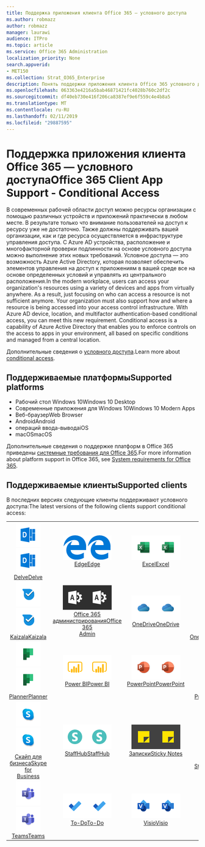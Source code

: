 ```yaml
---
title: Поддержка приложения клиента Office 365 — условного доступа
ms.author: robmazz
author: robmazz
manager: laurawi
audience: ITPro
ms.topic: article
ms.service: Office 365 Administration
localization_priority: None
search.appverid:
- MET150
ms.collection: Strat_O365_Enterprise
description: Понять поддержки приложения клиента Office 365 условного доступа
ms.openlocfilehash: 063363e4216a5bab46871421fc4028b760c2df2c
ms.sourcegitcommit: df40eb730e416f206ca8387ef9e6f559c4e4b8a5
ms.translationtype: MT
ms.contentlocale: ru-RU
ms.lasthandoff: 02/11/2019
ms.locfileid: "29887595"
---
```

# <a name="office-365-client-app-support---conditional-access"></a><span data-ttu-id="2ccf5-103">Поддержка приложения клиента Office 365 — условного доступа</span><span class="sxs-lookup"><span data-stu-id="2ccf5-103">Office 365 Client App Support - Conditional Access</span></span>

<span data-ttu-id="2ccf5-p101">В современных рабочей области доступ можно ресурсы организации с помощью различных устройств и приложений практически в любом месте. В результате только что внимание пользователей на доступ к ресурсу уже не достаточно. Также должны поддерживать вашей организации, как и где ресурса осуществляется в инфраструктуре управления доступа. С Azure AD устройства, расположение и многофакторной проверки подлинности на основе условного доступа можно выполнение этих новых требований. Условное доступа — это возможность Azure Active Directory, которая позволяет обеспечить элементов управления на доступ к приложениям в вашей среде все на основе определенных условий и управлять из центрального расположения.</span><span class="sxs-lookup"><span data-stu-id="2ccf5-p101">In the modern workplace, users can access your organization's resources using a variety of devices and apps from virtually anywhere. As a result, just focusing on who can access a resource is not sufficient anymore. Your organization must also support how and where a resource is being accessed into your access control infrastructure. With Azure AD device, location, and multifactor authentication-based conditional access, you can meet this new requirement. Conditional access is a capability of Azure Active Directory that enables you to enforce controls on the access to apps in your environment, all based on specific conditions and managed from a central location.</span></span> 

<span data-ttu-id="2ccf5-109">Дополнительные сведения о [условного доступа](https://docs.microsoft.com/azure/active-directory/conditional-access/).</span><span class="sxs-lookup"><span data-stu-id="2ccf5-109">Learn more about [conditional access](https://docs.microsoft.com/azure/active-directory/conditional-access/).</span></span>

## <a name="supported-platforms"></a><span data-ttu-id="2ccf5-110">Поддерживаемые платформы</span><span class="sxs-lookup"><span data-stu-id="2ccf5-110">Supported platforms</span></span>

 - <span data-ttu-id="2ccf5-111">Рабочий стол Windows 10</span><span class="sxs-lookup"><span data-stu-id="2ccf5-111">Windows 10 Desktop</span></span>
 - <span data-ttu-id="2ccf5-112">Современные приложения для Windows 10</span><span class="sxs-lookup"><span data-stu-id="2ccf5-112">Windows 10 Modern Apps</span></span>
 - <span data-ttu-id="2ccf5-113">Веб-браузер</span><span class="sxs-lookup"><span data-stu-id="2ccf5-113">Web Browser</span></span>
 - <span data-ttu-id="2ccf5-114">Android</span><span class="sxs-lookup"><span data-stu-id="2ccf5-114">Android</span></span>
 - <span data-ttu-id="2ccf5-115">операций ввода-вывода</span><span class="sxs-lookup"><span data-stu-id="2ccf5-115">iOS</span></span>
 - <span data-ttu-id="2ccf5-116">macOS</span><span class="sxs-lookup"><span data-stu-id="2ccf5-116">macOS</span></span>

<span data-ttu-id="2ccf5-117">Дополнительные сведения о поддержке платформ в Office 365 приведены [системные требования для Office 365](https://products.office.com/office-system-requirements).</span><span class="sxs-lookup"><span data-stu-id="2ccf5-117">For more information about platform support in Office 365, see [System requirements for Office 365](https://products.office.com/office-system-requirements).</span></span>

## <a name="supported-clients"></a><span data-ttu-id="2ccf5-118">Поддерживаемые клиенты</span><span class="sxs-lookup"><span data-stu-id="2ccf5-118">Supported clients</span></span>

<span data-ttu-id="2ccf5-119">В последних версиях следующие клиенты поддерживают условного доступа:</span><span class="sxs-lookup"><span data-stu-id="2ccf5-119">The latest versions of the following clients support conditional access:</span></span>

| | | | | | |
|:---:|:---:|:---:|:---:|:---:|:---:|
| <span data-ttu-id="2ccf5-120">![Углубимся значок](media/o365-delve-64x64.png)</span><span class="sxs-lookup"><span data-stu-id="2ccf5-120">![Delve icon](media/o365-delve-64x64.png)</span></span> <br> [<span data-ttu-id="2ccf5-121">Delve</span><span class="sxs-lookup"><span data-stu-id="2ccf5-121">Delve</span></span>](https://products.office.com/business/intelligent-search) | <span data-ttu-id="2ccf5-122">![Значок пограничного сервера](media/o365-edge-64x64.png)</span><span class="sxs-lookup"><span data-stu-id="2ccf5-122">![Edge icon](media/o365-edge-64x64.png)</span></span> <br> [<span data-ttu-id="2ccf5-123">Edge</span><span class="sxs-lookup"><span data-stu-id="2ccf5-123">Edge</span></span>](https://www.microsoft.com/windows/microsoft-edge) | <span data-ttu-id="2ccf5-124">![Значок Excel](media/o365-excel-64x64.png)</span><span class="sxs-lookup"><span data-stu-id="2ccf5-124">![Excel icon](media/o365-excel-64x64.png)</span></span> <br> [<span data-ttu-id="2ccf5-125">Excel</span><span class="sxs-lookup"><span data-stu-id="2ccf5-125">Excel</span></span>](https://products.office.com/excel) | <span data-ttu-id="2ccf5-126">![Значок потока](media/o365-flow-64x64.png)</span><span class="sxs-lookup"><span data-stu-id="2ccf5-126">![Flow icon](media/o365-flow-64x64.png)</span></span> <br> [<span data-ttu-id="2ccf5-127">Flow</span><span class="sxs-lookup"><span data-stu-id="2ccf5-127">Flow</span></span>](https://flow.microsoft.com) | <span data-ttu-id="2ccf5-128">![Значок формы](media/o365-forms-64x64.png)</span><span class="sxs-lookup"><span data-stu-id="2ccf5-128">![Forms icon](media/o365-forms-64x64.png)</span></span> <br> [<span data-ttu-id="2ccf5-129">формы;</span><span class="sxs-lookup"><span data-stu-id="2ccf5-129">Forms</span></span>](https://flow.microsoft.com/connectors/shared_microsoftforms/microsoft-forms/) |
| <span data-ttu-id="2ccf5-130">![Значок Kaizala](media/o365-kaizala-64x64.png)</span><span class="sxs-lookup"><span data-stu-id="2ccf5-130">![Kaizala icon](media/o365-kaizala-64x64.png)</span></span> <br> [<span data-ttu-id="2ccf5-131">Kaizala</span><span class="sxs-lookup"><span data-stu-id="2ccf5-131">Kaizala</span></span>](https://products.office.com/en/business/microsoft-kaizala) | <span data-ttu-id="2ccf5-132">![Значок администратора Office 365](media/o365-o365admin-64x64.png)</span><span class="sxs-lookup"><span data-stu-id="2ccf5-132">![Office 365 Admin icon](media/o365-o365admin-64x64.png)</span></span> <br> [<span data-ttu-id="2ccf5-133">Office 365 <br> администрирования</span><span class="sxs-lookup"><span data-stu-id="2ccf5-133">Office 365 <br> Admin</span></span>](https://products.office.com/business/manage-office-365-admin-app) | <span data-ttu-id="2ccf5-134">![OneDrive для бизнеса значок](media/o365-OneDrive-64x64.png)</span><span class="sxs-lookup"><span data-stu-id="2ccf5-134">![OneDrive for Business icon](media/o365-OneDrive-64x64.png)</span></span> <br> [<span data-ttu-id="2ccf5-135">OneDrive</span><span class="sxs-lookup"><span data-stu-id="2ccf5-135">OneDrive</span></span>](https://products.office.com/onedrive-for-business/online-cloud-storage) | <span data-ttu-id="2ccf5-136">![Значок OneNote](media/o365-OneNote-64x64.png)</span><span class="sxs-lookup"><span data-stu-id="2ccf5-136">![OneNote icon](media/o365-OneNote-64x64.png)</span></span> <br> [<span data-ttu-id="2ccf5-137">OneNote</span><span class="sxs-lookup"><span data-stu-id="2ccf5-137">OneNote</span></span>](https://products.office.com/onenote) | <span data-ttu-id="2ccf5-138">![Значок Outlook](media/o365-outlook-64x64.png)</span><span class="sxs-lookup"><span data-stu-id="2ccf5-138">![Outlook icon](media/o365-outlook-64x64.png)</span></span> <br> [<span data-ttu-id="2ccf5-139">Outlook</span><span class="sxs-lookup"><span data-stu-id="2ccf5-139">Outlook</span></span>](https://products.office.com/outlook) |
| <span data-ttu-id="2ccf5-140">![Значок "Планировщик работы"](media/o365-planner-64x64.png)</span><span class="sxs-lookup"><span data-stu-id="2ccf5-140">![Planner icon](media/o365-planner-64x64.png)</span></span> <br> [<span data-ttu-id="2ccf5-141">Planner</span><span class="sxs-lookup"><span data-stu-id="2ccf5-141">Planner</span></span>](https://products.office.com/business/task-management-software) | <span data-ttu-id="2ccf5-142">![Значок PowerBI](media/o365-powerbi-64x64.png)</span><span class="sxs-lookup"><span data-stu-id="2ccf5-142">![PowerBI icon](media/o365-powerbi-64x64.png)</span></span> <br> [<span data-ttu-id="2ccf5-143">Power BI</span><span class="sxs-lookup"><span data-stu-id="2ccf5-143">Power BI</span></span>](https://powerbi.microsoft.com) | <span data-ttu-id="2ccf5-144">![Значок PowerPoint](media/o365-powerpoint-64x64.png)</span><span class="sxs-lookup"><span data-stu-id="2ccf5-144">![PowerPoint icon](media/o365-powerpoint-64x64.png)</span></span> <br> [<span data-ttu-id="2ccf5-145">PowerPoint</span><span class="sxs-lookup"><span data-stu-id="2ccf5-145">PowerPoint</span></span>](https://products.office.com/powerpoint) | <span data-ttu-id="2ccf5-146">![Значок проекта](media/o365-project-64x64.png)</span><span class="sxs-lookup"><span data-stu-id="2ccf5-146">![Project icon](media/o365-project-64x64.png)</span></span> <br> [<span data-ttu-id="2ccf5-147">Project</span><span class="sxs-lookup"><span data-stu-id="2ccf5-147">Project</span></span>](https://products.office.com/project) | <span data-ttu-id="2ccf5-148">![Значок SharePoint](media/o365-sharepoint-64x64.png)</span><span class="sxs-lookup"><span data-stu-id="2ccf5-148">![SharePoint icon](media/o365-sharepoint-64x64.png)</span></span> <br> [<span data-ttu-id="2ccf5-149">SharePoint</span><span class="sxs-lookup"><span data-stu-id="2ccf5-149">Sharepoint</span></span>](https://products.office.com/sharepoint) 
| <span data-ttu-id="2ccf5-150">![Скайп для значка бизнеса](media/o365-skypeforbusiness-64x64.png)</span><span class="sxs-lookup"><span data-stu-id="2ccf5-150">![Skype for Business icon](media/o365-skypeforbusiness-64x64.png)</span></span> <br> [<span data-ttu-id="2ccf5-151">Скайп для <br> бизнеса</span><span class="sxs-lookup"><span data-stu-id="2ccf5-151">Skype for <br> Business</span></span>](https://www.skype.com/business/) | <span data-ttu-id="2ccf5-152">![Значок StaffHub](media/o365-staffhub-64x64.png)</span><span class="sxs-lookup"><span data-stu-id="2ccf5-152">![StaffHub icon](media/o365-staffhub-64x64.png)</span></span> <br> [<span data-ttu-id="2ccf5-153">StaffHub</span><span class="sxs-lookup"><span data-stu-id="2ccf5-153">StaffHub</span></span>](https://products.office.com/microsoft-staffhub/staff-scheduling-software) | <span data-ttu-id="2ccf5-154">![Решения о значок заметки](media/o365-stickynotes-64x64.png)</span><span class="sxs-lookup"><span data-stu-id="2ccf5-154">![Sticky Notes icon](media/o365-stickynotes-64x64.png)</span></span> <br> [<span data-ttu-id="2ccf5-155">Записки</span><span class="sxs-lookup"><span data-stu-id="2ccf5-155">Sticky Notes</span></span>](https://www.microsoft.com/p/microsoft-sticky-notes/9nblggh4qghw) | <span data-ttu-id="2ccf5-156">![Значок потока](media/o365-stream-64x64.png)</span><span class="sxs-lookup"><span data-stu-id="2ccf5-156">![Stream icon](media/o365-stream-64x64.png)</span></span> <br> [<span data-ttu-id="2ccf5-157">Stream</span><span class="sxs-lookup"><span data-stu-id="2ccf5-157">Stream</span></span>](https://stream.microsoft.com) | <span data-ttu-id="2ccf5-158">![Значок sway](media/o365-sway-64x64.png)</span><span class="sxs-lookup"><span data-stu-id="2ccf5-158">![Sway icon](media/o365-sway-64x64.png)</span></span> <br> [<span data-ttu-id="2ccf5-159">Sway</span><span class="sxs-lookup"><span data-stu-id="2ccf5-159">Sway</span></span>](https://sway.com) 
| <span data-ttu-id="2ccf5-160">![Значок группы](media/o365-teams-64x64.png)</span><span class="sxs-lookup"><span data-stu-id="2ccf5-160">![Teams icon](media/o365-teams-64x64.png)</span></span> <br> [<span data-ttu-id="2ccf5-161">Teams</span><span class="sxs-lookup"><span data-stu-id="2ccf5-161">Teams</span></span>](https://products.office.com/microsoft-teams/group-chat-software) | <span data-ttu-id="2ccf5-162">![Значок "задачи"](media/o365-todo-64x64.png)</span><span class="sxs-lookup"><span data-stu-id="2ccf5-162">![To-Do icon](media/o365-todo-64x64.png)</span></span> <br> [<span data-ttu-id="2ccf5-163">To-Do</span><span class="sxs-lookup"><span data-stu-id="2ccf5-163">To-Do</span></span>](https://todo.microsoft.com) | <span data-ttu-id="2ccf5-164">![Значок Visio](media/o365-visio-64x64.png)</span><span class="sxs-lookup"><span data-stu-id="2ccf5-164">![Visio icon](media/o365-visio-64x64.png)</span></span> <br> [<span data-ttu-id="2ccf5-165">Visio</span><span class="sxs-lookup"><span data-stu-id="2ccf5-165">Visio</span></span>](https://products.office.com/visio/flowchart-software) | <span data-ttu-id="2ccf5-166">![Значок Word](media/o365-word-64x64.png)</span><span class="sxs-lookup"><span data-stu-id="2ccf5-166">![Word icon](media/o365-word-64x64.png)</span></span> <br> [<span data-ttu-id="2ccf5-167">Word</span><span class="sxs-lookup"><span data-stu-id="2ccf5-167">Word</span></span>](https://products.office.com/word) | <span data-ttu-id="2ccf5-168">![Значок сети Yammer](media/o365-yammer-64x64.png)</span><span class="sxs-lookup"><span data-stu-id="2ccf5-168">![Yammer icon](media/o365-yammer-64x64.png)</span></span> <br> [<span data-ttu-id="2ccf5-169">Yammer</span><span class="sxs-lookup"><span data-stu-id="2ccf5-169">Yammer</span></span>](https://products.office.com/yammer/yammer-overview)